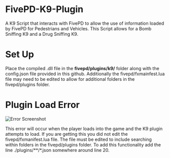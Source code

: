 # FivePD-K9-Plugin
A K9 Script that interacts with FivePD to allow the use of information loaded by FivePD for Pedestrians and Vehicles. This Script allows for a Bomb Sniffing K9 and a Drug Sniffing K9.

# Set Up
Place the compiled .dll file in the **fivepd/plugins/k9/** folder along with the config.json file provided in this github.
Additionally the fivepd/fxmainfest.lua file may need to be edited to allow for additional folders in the fivepd/plugins folder.

# Plugin Load Error
![Error Screenshot](https://user-images.githubusercontent.com/123021459/232183012-5111aa39-35b9-458b-bbf1-8e95d5b5b8de.PNG)

This error will occur when the player loads into the game and the K9 plugin attempts to load. If you are getting this you did not edit the fivepd/fxmanifest.lua file. The file must be edited to include searching within folders in the fivepd/plugins folder. To add this functionality add the line ./plugins/\*\*/\*.json somewhere around line 20.
